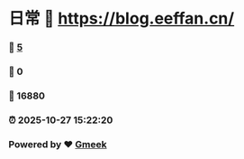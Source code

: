 # 日常 :link: https://blog.eeffan.cn/ 
### :page_facing_up: [5](https://blog.eeffan.cn//tag.html) 
### :speech_balloon: 0 
### :hibiscus: 16880 
### :alarm_clock: 2025-10-27 15:22:20 
### Powered by :heart: [Gmeek](https://github.com/Meekdai/Gmeek)
